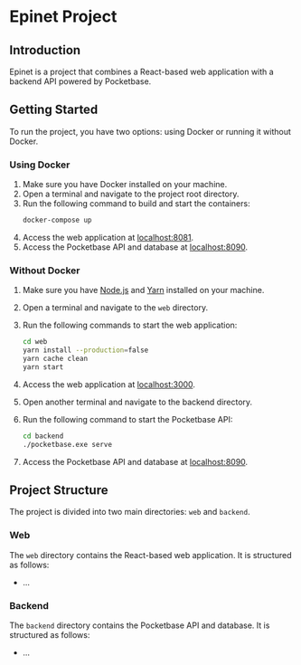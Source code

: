 # Epinet Project

## Introduction

Epinet is a project that combines a React-based web application with a backend API powered by Pocketbase.

## Getting Started

To run the project, you have two options: using Docker or running it without Docker.

### Using Docker

1. Make sure you have Docker installed on your machine.
2. Open a terminal and navigate to the project root directory.
3. Run the following command to build and start the containers:
   ```bash
   docker-compose up
4. Access the web application at [localhost:8081](http://localhost:8081).
5. Access the Pocketbase API and database at [localhost:8090](http://localhost:8090/_/).

### Without Docker

1. Make sure you have [Node.js](https://nodejs.org/en) and [Yarn](https://yarnpkg.com/) installed on your machine.

2. Open a terminal and navigate to the `web` directory.

3. Run the following commands to start the web application:

    ```bash
    cd web
    yarn install --production=false
    yarn cache clean
    yarn start

4. Access the web application at [localhost:3000](http://localhost:3000).

5. Open another terminal and navigate to the backend directory.
 
6. Run the following command to start the Pocketbase API:

    ```bash
    cd backend
    ./pocketbase.exe serve

7. Access the Pocketbase API and database at [localhost:8090](http://localhost:8090/_/).

## Project Structure

The project is divided into two main directories: `web` and `backend`.

### Web

The `web` directory contains the React-based web application. It is structured as follows:

- ...

### Backend

The `backend` directory contains the Pocketbase API and database. It is structured as follows:

- ...